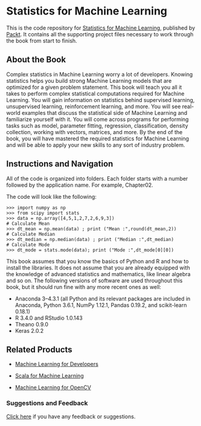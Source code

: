 # Statistics for Machine Learning
This is the code repository for [Statistics for Machine Learning](https://www.packtpub.com/big-data-and-business-intelligence/statistics-machine-learning?utm_source=github&utm_medium=repository&utm_campaign=9781788295758), published by [Packt](https://www.packtpub.com/?utm_source=github). It contains all the supporting project files necessary to work through the book from start to finish.
## About the Book
Complex statistics in Machine Learning worry a lot of developers. Knowing statistics helps you build strong Machine Learning models that are optimized for a given problem statement. This book will teach you all it takes to perform complex statistical computations required for Machine Learning. You will gain information on statistics behind supervised learning, unsupervised learning, reinforcement learning, and more. You will see real-world examples that discuss the statistical side of Machine Learning and familiarize yourself with it. You will come across programs for performing tasks such as model, parameter fitting, regression, classification, density collection, working with vectors, matrices, and more. By the end of the book, you will have mastered the required statistics for Machine Learning and will be able to apply your new skills to any sort of industry problem.
## Instructions and Navigation
All of the code is organized into folders. Each folder starts with a number followed by the application name. For example, Chapter02.



The code will look like the following:
```
>>> import numpy as np
>>> from scipy import stats
>>> data = np.array([4,5,1,2,7,2,6,9,3])
# Calculate Mean
>>> dt_mean = np.mean(data) ; print ("Mean :",round(dt_mean,2))
# Calculate Median
>>> dt_median = np.median(data) ; print ("Median :",dt_median)
# Calculate Mode
>>> dt_mode = stats.mode(data); print ("Mode :",dt_mode[0][0])
```

This book assumes that you know the basics of Python and R and how to install the
libraries. It does not assume that you are already equipped with the knowledge of advanced
statistics and mathematics, like linear algebra and so on.
The following versions of software are used throughout this book, but it should run fine
with any more recent ones as well:
* Anaconda 3–4.3.1 (all Python and its relevant packages are included in
Anaconda, Python 3.6.1, NumPy 1.12.1, Pandas 0.19.2, and scikit-learn 0.18.1)
* R 3.4.0 and RStudio 1.0.143
* Theano 0.9.0
* Keras 2.0.2

## Related Products
* [Machine Learning for Developers](https://www.packtpub.com/big-data-and-business-intelligence/machine-learning-developers?utm_source=github&utm_medium=repository&utm_campaign=9781786469878)

* [Scala for Machine Learning](https://www.packtpub.com/big-data-and-business-intelligence/scala-machine-learning?utm_source=github&utm_medium=repository&utm_campaign=9781783558742)

* [Machine Learning for OpenCV](https://www.packtpub.com/big-data-and-business-intelligence/machine-learning-opencv?utm_source=github&utm_medium=repository&utm_campaign=9781783980284)

### Suggestions and Feedback
[Click here](https://docs.google.com/forms/d/e/1FAIpQLSe5qwunkGf6PUvzPirPDtuy1Du5Rlzew23UBp2S-P3wB-GcwQ/viewform) if you have any feedback or suggestions.

